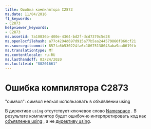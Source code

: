 ```yaml
---
title: Ошибка компилятора C2873
ms.date: 11/04/2016
f1_keywords:
- C2873
helpviewer_keywords:
- C2873
ms.assetid: 7a10036b-400e-4364-bd2f-dcd7370c5e28
ms.openlocfilehash: a77c4294d697d915a77b5aa244579860f860cf21
ms.sourcegitcommit: 857fa6b530224fa6c18675138043aba9aa0619fb
ms.translationtype: MT
ms.contentlocale: ru-RU
ms.lasthandoff: 03/24/2020
ms.locfileid: "80201661"
---
```

# <a name="compiler-error-c2873"></a>Ошибка компилятора C2873

"символ": символ нельзя использовать в объявлении using

В директиве `using` отсутствует ключевое слово [Namespace](../../cpp/namespaces-cpp.md) . В результате компилятор будет ошибочно интерпретировать код как [объявление using](../../cpp/using-declaration.md) , а не [директиву using](../../cpp/namespaces-cpp.md#using_directives).
